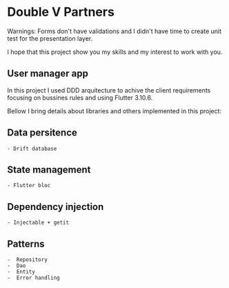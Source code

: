 # Double V Partners

Warnings: Forms don't have validations and I didn't have time to create unit test for the presentation layer.

I hope that this project show you my skills and my interest to work with you.

## User manager app

In this project I used DDD arquitecture to achive the client requirements focusing on bussines rules and using Flutter 3.10.6.

Bellow I bring details about libraries and others implemented in this project:

## Data persitence

    - Drift database

## State management

    - Flutter bloc

## Dependency injection

    - Injectable + getit

## Patterns

    -  Repository
    -  Dao
    -  Entity
    -  Error handling
